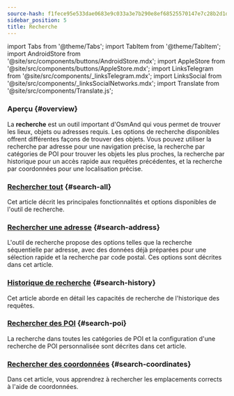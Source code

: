 ```yaml
---
source-hash: f1fece95e533dae0683e9c033a3e7b290e8ef68525570147e7c28b2d1d93b05b
sidebar_position: 5
title: Recherche
---
```


import Tabs from '@theme/Tabs';
import TabItem from '@theme/TabItem';
import AndroidStore from '@site/src/components/buttons/AndroidStore.mdx';
import AppleStore from '@site/src/components/buttons/AppleStore.mdx';
import LinksTelegram from '@site/src/components/_linksTelegram.mdx';
import LinksSocial from '@site/src/components/_linksSocialNetworks.mdx';
import Translate from '@site/src/components/Translate.js';

### Aperçu {#overview}

La **recherche** est un outil important d'OsmAnd qui vous permet de trouver les lieux, objets ou adresses requis. Les options de recherche disponibles offrent différentes façons de trouver des objets. Vous pouvez utiliser la recherche par adresse pour une navigation précise, la recherche par catégories de POI pour trouver les objets les plus proches, la recherche par historique pour un accès rapide aux requêtes précédentes, et la recherche par coordonnées pour une localisation précise.


### [Rechercher tout](./search-all.md) {#search-all}

Cet article décrit les principales fonctionnalités et options disponibles de l'outil de recherche.


### [Rechercher une adresse](./search-address.md) {#search-address}

L'outil de recherche propose des options telles que la recherche séquentielle par adresse, avec des données déjà préparées pour une sélection rapide et la recherche par code postal. Ces options sont décrites dans cet article.


### [Historique de recherche](./search-history.md) {#search-history}

Cet article aborde en détail les capacités de recherche de l'historique des requêtes.


### [Rechercher des POI](./search-poi.md) {#search-poi}

La recherche dans toutes les catégories de POI et la configuration d'une recherche de POI personnalisée sont décrites dans cet article.


### [Rechercher des coordonnées](./search-coordinates.md) {#search-coordinates}

Dans cet article, vous apprendrez à rechercher les emplacements corrects à l'aide de coordonnées.